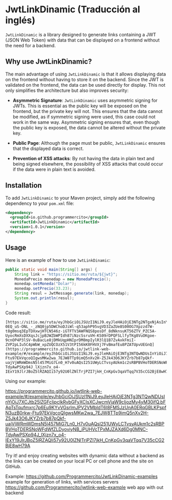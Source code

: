 # JwtLinkDinamic (Traducción al inglés)

`JwtLinkDinamic` is a library designed to generate links containing a JWT (JSON Web Token) with data that can be displayed on a frontend without the need for a backend.

## Why use JwtLinkDinamic?

The main advantage of using `JwtLinkDinamic` is that it allows displaying data on the frontend without having to store it on the backend. Since the JWT is validated on the frontend, the data can be used directly for display. This not only simplifies the architecture but also improves security:

- **Asymmetric Signature**: `JwtLinkDinamic` uses asymmetric signing for JWTs. This is essential as the public key will be exposed on the frontend, but the private key will not. This ensures that the data cannot be modified, as if symmetric signing were used, this case could not work in the same way. Asymmetric signing ensures that, even though the public key is exposed, the data cannot be altered without the private key.

- **Public Page**: Although the page must be public, `JwtLinkDinamic` ensures that the displayed data is correct.

- **Prevention of XSS attacks**: By not having the data in plain text and being signed elsewhere, the possibility of XSS attacks that could occur if the data were in plain text is avoided.

## Installation

To add `JwtLinkDinamic` to your Maven project, simply add the following dependency to your `pom.xml` file:

```xml
<dependency>
  <groupId>io.github.programmercito</groupId>
  <artifactId>JwtLinkDinamic</artifactId>
  <version>1.0.1</version>
</dependency>
```

## Usage

Here is an example of how to use `JwtLinkDinamic`:

```java
public static void main(String[] args) {
    String link = "https://sitio.me/ruta/${jwt}";
    MonedaPrecio monedap = new MonedaPrecio();
    monedap.setMoneda("Dolar");
    monedap.setPrecio(33.23);
    String resul = JwtMessage.generate(link, monedap);
    System.out.println(resul);
}
```

Code result:

```
[https://sitio.me/ruta/eyJhbGciOiJSUzI1NiJ9.eyJleHAiOjE3NTg2NTgxNjAsInYiOiJ7XCJtb25lZGFcIjpcIkRvbGFyXCIsXCJwcmVjaW9cIjozMy4yM30ifQ.ia4631434O9eyTYWZ7x0PfC-0EQ_uS-ONL_-_zNQ0jp5DWChoDJiWl-q53aphP95vgVD3ZaZUe8S00OG7Xpzzd7W-t8g0msq3EpTDXxwjHTCN546z-iGTFTV3AWFNQS8posDf_8dNknsuKT56ZTV_PZC5A-UyocRmXsDXXqsJcjpBJWZbWPIdh87iNzcSsruVH-KS09rDPQFSLlfyTKg8VuOKgoe-9cnOP4P3lSV-0uBacLe8jDMkUqpHNIprDM8mpIylR3lQ1B7ZvAxkFmiI-ZVP2pLIu5C4pWbW_xpZUQCOzX51V3tPI56kK0FHVXj7FvBmafEu8PZATUpvUEGnQ](https://programmercito.github.io/jwtlink-web-example/#/example/eyJhbGciOiJSUzI1NiJ9.eyJleHAiOjE3NTg3NTQwNDUsInYiOiJ7XCJtb25lZGFcIjpcIkRvbGFyXCIsXCJwcmVjaW9cIjozMy4yM30ifQ.bFApTsTqufmxrc7p6Eu9KYvVGsrlmJPV2VMbIdT6I8FMSJzUnA0ERqGBLKPspfN3uzB0rkw-Ftu97EkVqcoQIgwsMKw2wa_7EJW8TTp9imQ5nXv2H-Z5Jk43O6JKYZrb7b87pQkf-uajVjWRmWDmsN5l457MiG7Ln0_H7v0uAQsI251UWyLCTvsyAUkm1c2sRBPBVHoTDERSNoWFdWfZLDyoviyNB_iPUHVcTPxMJZAXd6Dg0MNC-TdyAwPSXp94J_lXjzn7x_o4-IExY19JlrJBoZ5lRZAQIi57y92U0lZNlTrjPZI7jkH_CnKpGv3qaVTqq7V35cCG2BjE8wH79A)
```

Using our example:

https://programmercito.github.io/jwtlink-web-example/#/example/eyJhbGciOiJSUzI1NiJ9.eyJleHAiOjE3NTg3NTQwNDUsInYiOiJ7XCJtb25lZGFcIjpcIkRvbGFyXCIsXCJwcmVjaW9cIjozMy4yM30ifQ.bFApTsTqufmxrc7p6Eu9KYvVGsrlmJPV2VMbIdT6I8FMSJzUnA0ERqGBLKPspfN3uzB0rkw-Ftu97EkVqcoQIgwsMKw2wa_7EJW8TTp9imQ5nXv2H-Z5Jk43O6JKYZrb7b87pQkf-uajVjWRmWDmsN5l457MiG7Ln0_H7v0uAQsI251UWyLCTvsyAUkm1c2sRBPBVHoTDERSNoWFdWfZLDyoviyNB_iPUHVcTPxMJZAXd6Dg0MNC-TdyAwPSXp94J_lXjzn7x_o4-IExY19JlrJBoZ5lRZAQIi57y92U0lZNlTrjPZI7jkH_CnKpGv3qaVTqq7V35cCG2BjE8wH79A

Try it! and enjoy creating websites with dynamic data without a backend as the links can be created on your local PC or cell phone and the site on GitHub.

Example:
https://github.com/Programmercito/JwtLinkDinamic-examples example for generation of links, with services servers
https://github.com/Programmercito/jwtlink-web-example web app with out backend
